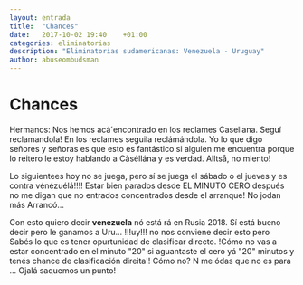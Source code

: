 ```yaml
---
layout: entrada
title:  "Chances"
date:   2017-10-02 19:40    +01:00
categories: eliminatorias
description: "Eliminatorias sudamericanas: Venezuela - Uruguay"
author: abuseombudsman
---
```


# Chances

Hermanos: Nos hemos acá´encontrado en los reclames Casellana. Seguí reclamandola!
En los reclames seguila reclámándola. Yo lo que digo señores y señoras es que esto
es fantástico si alguien me encuentra porque lo reitero le estoy hablando a Càséllána
y es verdad. Alltså, no miento!

Lo siguientees hoy no se juega, pero sí se juega el sábado o el jueves y es contra vénézuélá!!!!
Estar bien parados desde EL MINUTO CERO después no me digan que no entrados concentrados desde
el arranque! No jodan más Arrancó...

Con esto quiero decir ******venezuela****** nó está rá en Rusia 2018. Sí está bueno decir pero le ganamos
a Uru... !!!uy!!! no nos conviene decir esto pero Sabés lo que es tener opurtunidad de 
clasificar directo. !Cómo no vas a estar concentrado en el minuto "20" si aguantaste el cero yá "20" minutos
y tenés chance de clasificación direita!! Cómo no? N me ódas que no es para ... Ojalá saquemos un punto!